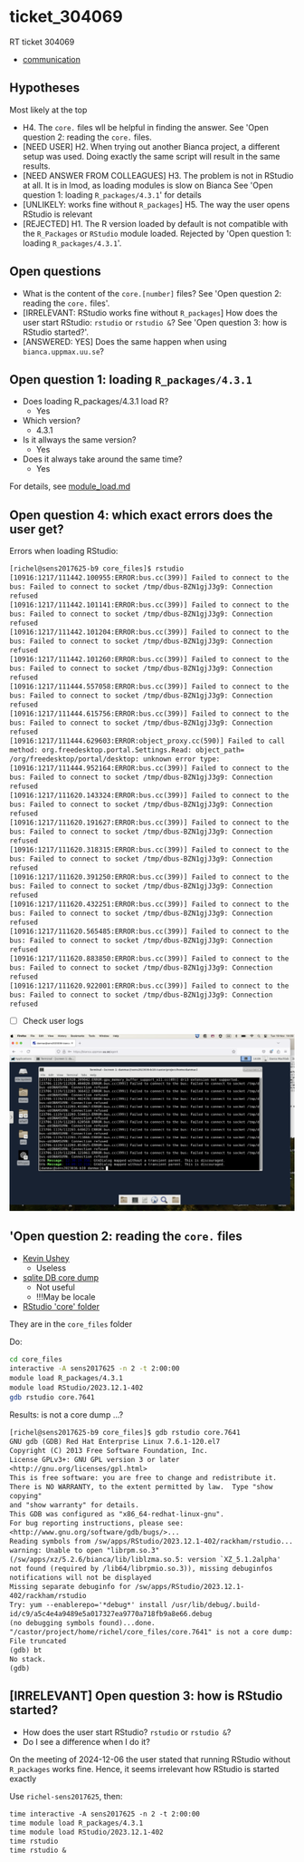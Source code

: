 # ticket_304069

RT ticket 304069

- [communication](communication.md)

## Hypotheses

Most likely at the top

- H4. The `core.` files wll be helpful in finding the answer.
  See 'Open question 2: reading the `core.` files.
- [NEED USER] H2. When trying out another Bianca project, a different setup was used.
  Doing exactly the same script will result in the same results.
- [NEED ANSWER FROM COLLEAGUES] H3. The problem is not in RStudio at all. It is in lmod, as loading
  modules is slow on Bianca
  See 'Open question 1: loading `R_packages/4.3.1`' for details
- [UNLIKELY: works fine without `R_packages`]
  H5. The way the user opens RStudio is relevant
- [REJECTED] H1. The R version loaded by default is not compatible with the `R_Packages`
  or `RStudio` module loaded.
  Rejected by 'Open question 1: loading `R_packages/4.3.1`'.

## Open questions

- What is the content of the `core.[number]` files?
  See 'Open question 2: reading the `core.` files'.
- [IRRELEVANT: RStudio works fine without `R_packages`]
  How does the user start RStudio: `rstudio` or `rstudio &`?
  See 'Open question 3: how is RStudio started?'.
- [ANSWERED: YES] Does the same happen when using `bianca.uppmax.uu.se`?

## Open question 1: loading `R_packages/4.3.1`

- Does loading R_packages/4.3.1 load R?
    - Yes
- Which version?
    - 4.3.1
- Is it allways the same version?
    - Yes
- Does it always take around the same time?
    - Yes

For details, see [module_load.md](module_load.md)

## Open question 4: which exact errors does the user get?

Errors when loading RStudio:

```
[richel@sens2017625-b9 core_files]$ rstudio
[10916:1217/111442.100955:ERROR:bus.cc(399)] Failed to connect to the bus: Failed to connect to socket /tmp/dbus-BZN1gjJ3g9: Connection refused
[10916:1217/111442.101141:ERROR:bus.cc(399)] Failed to connect to the bus: Failed to connect to socket /tmp/dbus-BZN1gjJ3g9: Connection refused
[10916:1217/111442.101204:ERROR:bus.cc(399)] Failed to connect to the bus: Failed to connect to socket /tmp/dbus-BZN1gjJ3g9: Connection refused
[10916:1217/111442.101260:ERROR:bus.cc(399)] Failed to connect to the bus: Failed to connect to socket /tmp/dbus-BZN1gjJ3g9: Connection refused
[10916:1217/111444.557058:ERROR:bus.cc(399)] Failed to connect to the bus: Failed to connect to socket /tmp/dbus-BZN1gjJ3g9: Connection refused
[10916:1217/111444.615756:ERROR:bus.cc(399)] Failed to connect to the bus: Failed to connect to socket /tmp/dbus-BZN1gjJ3g9: Connection refused
[10916:1217/111444.629603:ERROR:object_proxy.cc(590)] Failed to call method: org.freedesktop.portal.Settings.Read: object_path= /org/freedesktop/portal/desktop: unknown error type: 
[10916:1217/111444.952164:ERROR:bus.cc(399)] Failed to connect to the bus: Failed to connect to socket /tmp/dbus-BZN1gjJ3g9: Connection refused
[10916:1217/111620.143324:ERROR:bus.cc(399)] Failed to connect to the bus: Failed to connect to socket /tmp/dbus-BZN1gjJ3g9: Connection refused
[10916:1217/111620.191627:ERROR:bus.cc(399)] Failed to connect to the bus: Failed to connect to socket /tmp/dbus-BZN1gjJ3g9: Connection refused
[10916:1217/111620.318315:ERROR:bus.cc(399)] Failed to connect to the bus: Failed to connect to socket /tmp/dbus-BZN1gjJ3g9: Connection refused
[10916:1217/111620.391250:ERROR:bus.cc(399)] Failed to connect to the bus: Failed to connect to socket /tmp/dbus-BZN1gjJ3g9: Connection refused
[10916:1217/111620.432251:ERROR:bus.cc(399)] Failed to connect to the bus: Failed to connect to socket /tmp/dbus-BZN1gjJ3g9: Connection refused
[10916:1217/111620.565485:ERROR:bus.cc(399)] Failed to connect to the bus: Failed to connect to socket /tmp/dbus-BZN1gjJ3g9: Connection refused
[10916:1217/111620.883850:ERROR:bus.cc(399)] Failed to connect to the bus: Failed to connect to socket /tmp/dbus-BZN1gjJ3g9: Connection refused
[10916:1217/111620.922001:ERROR:bus.cc(399)] Failed to connect to the bus: Failed to connect to socket /tmp/dbus-BZN1gjJ3g9: Connection refused
```

- [ ] Check user logs

![20241119.png](20241119.png)

## 'Open question 2: reading the `core.` files

- [Kevin Ushey](https://forum.posit.co/t/core-dump-from-rstudio/3155/2)
    - Useless
- [sqlite DB core dump](https://forum.posit.co/t/rstudio-core-dump-when-querying-sqlite-db/8921/1)
    - Not useful
    - !!!May be locale
- [RStudio 'core' folder](https://github.com/rstudio/rstudio/tree/main/src/cpp/core)

They are in the `core_files` folder

Do:

```bash
cd core_files
interactive -A sens2017625 -n 2 -t 2:00:00
module load R_packages/4.3.1
module load RStudio/2023.12.1-402
gdb rstudio core.7641
```

Results: is not a core dump ...?

```
[richel@sens2017625-b9 core_files]$ gdb rstudio core.7641
GNU gdb (GDB) Red Hat Enterprise Linux 7.6.1-120.el7
Copyright (C) 2013 Free Software Foundation, Inc.
License GPLv3+: GNU GPL version 3 or later <http://gnu.org/licenses/gpl.html>
This is free software: you are free to change and redistribute it.
There is NO WARRANTY, to the extent permitted by law.  Type "show copying"
and "show warranty" for details.
This GDB was configured as "x86_64-redhat-linux-gnu".
For bug reporting instructions, please see:
<http://www.gnu.org/software/gdb/bugs/>...
Reading symbols from /sw/apps/RStudio/2023.12.1-402/rackham/rstudio...
warning: Unable to open "librpm.so.3" (/sw/apps/xz/5.2.6/bianca/lib/liblzma.so.5: version `XZ_5.1.2alpha' not found (required by /lib64/librpmio.so.3)), missing debuginfos notifications will not be displayed
Missing separate debuginfo for /sw/apps/RStudio/2023.12.1-402/rackham/rstudio
Try: yum --enablerepo='*debug*' install /usr/lib/debug/.build-id/c9/a5c4e4a9489e5a017327ea9770a718fb9a8e66.debug
(no debugging symbols found)...done.
"/castor/project/home/richel/core_files/core.7641" is not a core dump: File truncated
(gdb) bt
No stack.
(gdb)
```

## [IRRELEVANT] Open question 3: how is RStudio started?

- How does the user start RStudio? `rstudio` or `rstudio &`?
- Do I see a difference when I do it?

On the meeting of 2024-12-06 the user stated that
running RStudio without `R_packages` works fine.
Hence, it seems irrelevant how RStudio is started exactly

Use `richel-sens2017625`, then:

```
time interactive -A sens2017625 -n 2 -t 2:00:00
time module load R_packages/4.3.1
time module load RStudio/2023.12.1-402
time rstudio
time rstudio &
```

